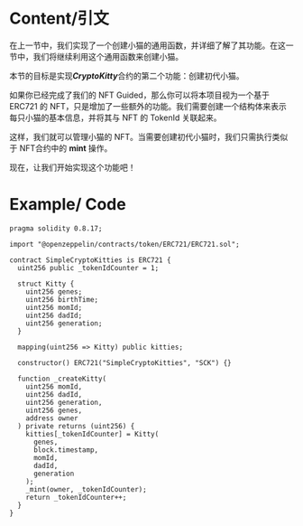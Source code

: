 # Content/引文

在上一节中，我们实现了一个创建小猫的通用函数，并详细了解了其功能。在这一节中，我们将继续利用这个通用函数来创建小猫。

本节的目标是实现***CryptoKitty***合约的第二个功能：创建初代小猫。

如果你已经完成了我们的 NFT Guided，那么你可以将本项目视为一个基于 ERC721 的 NFT，只是增加了一些额外的功能。我们需要创建一个结构体来表示每只小猫的基本信息，并将其与 NFT 的 TokenId 关联起来。

这样，我们就可以管理小猫的 NFT。当需要创建初代小猫时，我们只需执行类似于 NFT合约中的 **mint** 操作。

现在，让我们开始实现这个功能吧！

# Example/ Code

```solidity
pragma solidity 0.8.17;

import "@openzeppelin/contracts/token/ERC721/ERC721.sol";

contract SimpleCryptoKitties is ERC721 {
  uint256 public _tokenIdCounter = 1;

  struct Kitty {
    uint256 genes;
    uint256 birthTime;
    uint256 momId;
    uint256 dadId;
    uint256 generation;
  }

  mapping(uint256 => Kitty) public kitties;

  constructor() ERC721("SimpleCryptoKitties", "SCK") {}

  function _createKitty(
    uint256 momId,
    uint256 dadId,
    uint256 generation,
    uint256 genes,
    address owner
  ) private returns (uint256) {
    kitties[_tokenIdCounter] = Kitty(
      genes,
      block.timestamp,
      momId,
      dadId,
      generation
    );
    _mint(owner, _tokenIdCounter);
    return _tokenIdCounter++;
  }
}
```